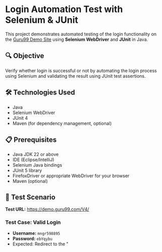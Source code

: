 # Login Automation Test with Selenium & JUnit

This project demonstrates automated testing of the login functionality on the [Guru99 Demo Site](https://demo.guru99.com/V4/) using **Selenium WebDriver** and **JUnit** in Java.

## 🔍 Objective

Verify whether login is successful or not by automating the login process using Selenium and validating the result using JUnit test assertions.

## 🛠️ Technologies Used

- Java
- Selenium WebDriver
- JUnit 4
- Maven (for dependency management, optional)

## 📋 Prerequisites

- Java JDK 22 or above
- IDE (Eclipse/IntelliJ)
- Selenium Java bindings
- JUnit 5 library
- FirefoxDriver or appropriate WebDriver for your browser
- Maven (optional)

## 🔐 Test Scenario

**Test URL:** https://demo.guru99.com/V4/

### Test Case: Valid Login
- **Username:** `mngr598895`
- **Password:** `ebYqybu`
- Expected: Redirect to the "
